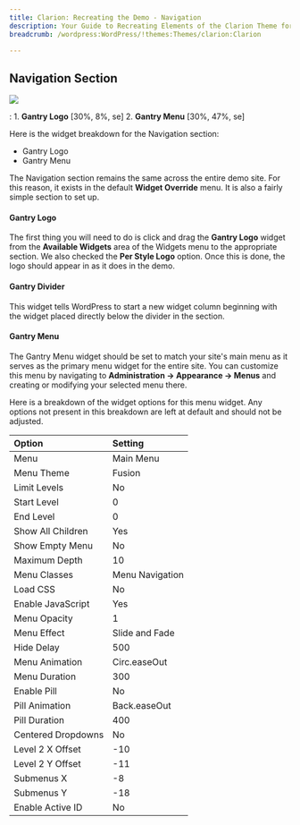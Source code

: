 ```yaml
---
title: Clarion: Recreating the Demo - Navigation
description: Your Guide to Recreating Elements of the Clarion Theme for WordPress
breadcrumb: /wordpress:WordPress/!themes:Themes/clarion:Clarion

---
```


Navigation Section
-----
![][demo1]

:   1. **Gantry Logo** [30%, 8%, se]
    2. **Gantry Menu** [30%, 47%, se]

Here is the widget breakdown for the Navigation section:

* Gantry Logo
* Gantry Menu

The Navigation section remains the same across the entire demo site. For this reason, it exists in the default **Widget Override** menu. It is also a fairly simple section to set up.

#### Gantry Logo

The first thing you will need to do is click and drag the **Gantry Logo** widget from the **Available Widgets** area of the Widgets menu to the appropriate section. We also checked the **Per Style Logo** option. Once this is done, the logo should appear in as it does in the demo.

#### Gantry Divider

This widget tells WordPress to start a new widget column beginning with the widget placed directly below the divider in the section.

#### Gantry Menu
The Gantry Menu widget should be set to match your site's main menu as it serves as the primary menu widget for the entire site. You can customize this menu by navigating to **Administration -> Appearance -> Menus** and creating or modifying your selected menu there. 

Here is a breakdown of the widget options for this menu widget. Any options not present in this breakdown are left at default and should not be adjusted.

| Option             | Setting         |
| :----------------- | :-------------  |
| Menu               | Main Menu       |
| Menu Theme         | Fusion          |
| Limit Levels       | No              |
| Start Level        | 0               |
| End Level          | 0               |
| Show All Children  | Yes             |
| Show Empty Menu    | No              |
| Maximum Depth      | 10              |
| Menu Classes       | Menu Navigation |
| Load CSS           | No              |
| Enable JavaScript  | Yes             |
| Menu Opacity       | 1               |
| Menu Effect        | Slide and Fade  |
| Hide Delay         | 500             |
| Menu Animation     | Circ.easeOut    |
| Menu Duration      | 300             |
| Enable Pill        | No              |
| Pill Animation     | Back.easeOut    |
| Pill Duration      | 400             |
| Centered Dropdowns | No              |
| Level 2 X Offset   | -10             |
| Level 2 Y Offset   | -11             |
| Submenus X         | -8              |
| Submenus Y         | -18             |
| Enable Active ID   | No              |

[demo1]: assets/demo_2.jpeg
[faq]: faq.md
[menu]: ../../start/menu.md